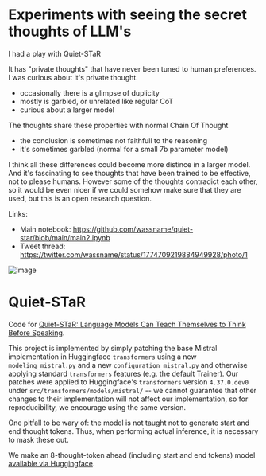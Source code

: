 # Experiments with seeing the secret thoughts of LLM's


I had a play with Quiet-STaR

It has "private thoughts" that have never been tuned to human preferences. I was curious about it's private thought.

- occasionally there is a glimpse of duplicity
- mostly is garbled, or unrelated like regular CoT
- curious about a larger model

The thoughts share these properties with normal Chain Of Thought
- the conclusion is sometimes not faithfull to the reasoning
- it's sometimes garbled (normal for a small 7b parameter model)

I think all these differences could become more distince in a larger model. And it's fascinating to see thoughts that have been trained to be effective, not to please humans. However some of the thoughts contradict each other, so it would be even nicer if we could somehow make sure that they are used, but this is an open research question.

Links:
- Main notebook: https://github.com/wassname/quiet-star/blob/main/main2.ipynb
- Tweet thread: https://twitter.com/wassname/status/1774709219884949928/photo/1

![image](https://github.com/wassname/quiet-star/assets/1103714/bf4d66a3-979b-442b-a407-fc312d118800)

# Quiet-STaR

Code for [Quiet-STaR: Language Models Can Teach Themselves to Think Before Speaking](https://arxiv.org/abs/2403.09629).

This project is implemented by simply patching the base Mistral implementation in Huggingface `transformers` using a new `modeling_mistral.py` and a new `configuration_mistral.py` and otherwise applying standard `transformers` features (e.g. the default Trainer). Our patches were applied to Huggingface's `transformers` version `4.37.0.dev0` under `src/transformers/models/mistral/` -- we cannot guarantee that other changes to their implementation will not affect our implementation, so for reproducibility, we encourage using the same version.

One pitfall to be wary of: the model is not taught not to generate start and end thought tokens. Thus, when performing actual inference, it is necessary to mask these out.

We make an 8-thought-token ahead (including start and end tokens) model [available via Huggingface](https://huggingface.co/ezelikman/quietstar-8-ahead).
